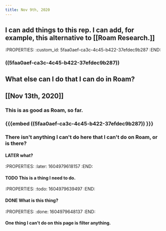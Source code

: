 ```yaml
---
title: Nov 9th, 2020
---
```


## I can add things to this rep. I can add, for example, this alternative to [[Roam Research.]]
:PROPERTIES:
:custom_id: 5faa0aef-ca3c-4c45-b422-37efdec9b287
:END:
### ((5faa0aef-ca3c-4c45-b422-37efdec9b287))
##
## What else can I do that I can do in Roam?
## [[Nov 13th, 2020]]
### This is as good as Roam, so far.
### {{{embed ((5faa0aef-ca3c-4c45-b422-37efdec9b287)) }}}
### There isn't anything I can't do here that I can't do on Roam, or is there?
#### LATER what?
:PROPERTIES:
:later: 1604979618157
:END:
#### TODO This is a thing I need to do.
:PROPERTIES:
:todo: 1604979639497
:END:
#### DONE What is this thing?
:PROPERTIES:
:done: 1604979648137
:END:
#### One thing I can't do on this page is filter anything.
